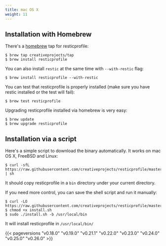 ```yaml
---
title: mac OS X
weight: 11
---
```


## Installation with Homebrew

There's a [homebrew](https://brew.sh/) tap for resticprofile:

```shell
$ brew tap creativeprojects/tap
$ brew install resticprofile
```

You can also install `restic` at the same time with `--with-restic` flag:

```shell
$ brew install resticprofile --with-restic
```

You can test that resticprofile is properly installed (make sure you have restic installed or the test will fail):

```shell
$ brew test resticprofile
```

Upgrading resticprofile installed via homebrew is very easy:

```shell
$ brew update
$ brew upgrade resticprofile
```

## Installation via a script

Here's a simple script to download the binary automatically. It works on mac OS X, FreeBSD and Linux:

```shell
$ curl -sfL https://raw.githubusercontent.com/creativeprojects/resticprofile/master/install.sh | sh
```

It should copy resticprofile in a `bin` directory under your current directory.

If you need more control, you can save the shell script and run it manually:

```shell
$ curl -LO https://raw.githubusercontent.com/creativeprojects/resticprofile/master/install.sh
$ chmod +x install.sh
$ sudo ./install.sh -b /usr/local/bin
```

It will install resticprofile in `/usr/local/bin/`

{{< pageversions "v0.18.0" "v0.19.0" "v0.21.1" "v0.22.0" "v0.23.0" "v0.24.0" "v0.25.0" "v0.26.0" >}}
